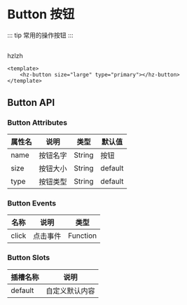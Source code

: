 
# **Button 按钮**
::: tip
常用的操作按钮
:::

##
<hz-button type="primary" size="large" >hzlzh</hz-button>

```vue
<template>
    <hz-button size="large" type="primary"></hz-button>
</template>
```
<style>
@import url("../common/style.scss");
</style>
## **Button API**
### **Button Attributes**
| 属性名  | 说明   | 类型     | 默认值     |
|------|------|--------|---------|
| name | 按钮名字 | String | 按钮      |
 | size | 按钮大小 | String | default |
 | type | 按钮类型 | String | default |

### **Button Events**
| 名称    | 说明   | 类型       |
|-------|------|----------|
| click | 点击事件 | Function |

### **Button Slots**
| 插槽名称    | 说明       |
|---------|----------|
| default | 	自定义默认内容 |

